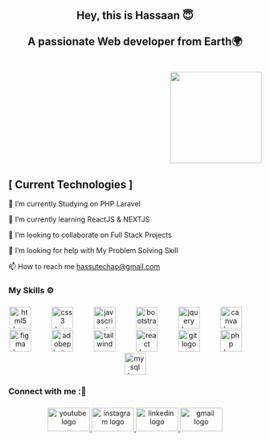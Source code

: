 <h2 align="center">Hey,  this is Hassaan 😇<br><br>A passionate Web developer from Earth🌍</h2>

###

<br clear="both">

<div align="right">
  <img height="182" src="https://camo.githubusercontent.com/97d0c0c4209208d8ec9573c7e213e05872a9f59b703868647b559b77af601cc6/68747470733a2f2f692e70696e696d672e636f6d2f6f726967696e616c732f65382f66342f35332f65386634353334363961336563393765636433353464663436356437333931332e676966"  />
</div>


<div>
  
<h2>[ Current Technologies ]</h2> 

🔭 I’m currently Studying on PHP Laravel

🌱 I’m currently learning ReactJS & NEXTJS

👯 I’m looking to collaborate on Full Stack Projects

🤝 I’m looking for help with My Problem Solving Skill

📫 How to reach me hassutechap@gmail.com
  
</div>

###

###

<h3 align="left">My Skills ⚙</h3>

###

<div align="center">
  <img src="https://cdn.jsdelivr.net/gh/devicons/devicon/icons/html5/html5-original.svg" height="43" alt="html5 logo"  />
  <img width="33" />
  <img src="https://cdn.jsdelivr.net/gh/devicons/devicon/icons/css3/css3-original.svg" height="43" alt="css3 logo"  />
  <img width="33" />
  <img src="https://cdn.simpleicons.org/javascript/F7DF1E" height="43" alt="javascript logo"  />
  <img width="33" />
  <img src="https://cdn.jsdelivr.net/gh/devicons/devicon/icons/bootstrap/bootstrap-original.svg" height="43" alt="bootstrap logo"  />
  <img width="33" />
  <img src="https://cdn.jsdelivr.net/gh/devicons/devicon/icons/jquery/jquery-original.svg" height="43" alt="jquery logo"  />
  <img width="33" />
  <img src="https://cdn.simpleicons.org/canva/00C4CC" height="43" alt="canva logo"  />
  <img width="33" />
  <img src="https://skillicons.dev/icons?i=figma" height="43" alt="figma logo"  />
  <img width="33" />
  <img src="https://skillicons.dev/icons?i=ps" height="43" alt="adobephotoshop logo"  />
  <img width="33" />
  <img src="https://cdn.simpleicons.org/tailwindcss/06B6D4" height="43" alt="tailwindcss logo"  />
  <img width="33" />
  <img src="https://cdn.jsdelivr.net/gh/devicons/devicon/icons/react/react-original.svg" height="43" alt="react logo"  />
  <img width="33" />
  <img src="https://cdn.jsdelivr.net/gh/devicons/devicon/icons/git/git-original.svg" height="43" alt="git logo"  />
  <img width="33" />
  <img src="https://cdn.simpleicons.org/php/777BB4" height="43" alt="php logo"  />
  <img width="33" />
  <img src="https://cdn.jsdelivr.net/gh/devicons/devicon/icons/mysql/mysql-original.svg" height="43" alt="mysql logo"  />
</div>

###

<h3 align="left">Connect with me :🔗</h3>

###

<div align="center">
  <a href="https://www.youtube.com/channel/UCiS485r6J0msykxYU7bjG2Q" target="_blank">
    <img src="https://raw.githubusercontent.com/maurodesouza/profile-readme-generator/master/src/assets/icons/social/youtube/default.svg" width="84" height="47" alt="youtube logo"  />
  </a>
  <a href="https://www.instagram.com/hassaan_dev/" target="_blank">
    <img src="https://raw.githubusercontent.com/maurodesouza/profile-readme-generator/master/src/assets/icons/social/instagram/default.svg" width="84" height="47" alt="instagram logo"  />
  </a>
  <a href="https://www.linkedin.com/in/hassaan-ehmed/" target="_blank">
    <img src="https://raw.githubusercontent.com/maurodesouza/profile-readme-generator/master/src/assets/icons/social/linkedin/default.svg" width="84" height="47" alt="linkedin logo"  />
  </a>
  <a href="hassutecap@gmail.com" target="_blank">
    <img src="https://raw.githubusercontent.com/maurodesouza/profile-readme-generator/master/src/assets/icons/social/gmail/default.svg" width="84" height="47" alt="gmail logo"  />
  </a>
</div>

###

